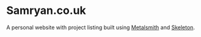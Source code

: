 # Samryan.co.uk

A personal website with project listing built using [Metalsmith](http://metalsmith.io) and
[Skeleton](http://getskeleton.com/).


